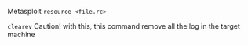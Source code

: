 

Metasploit `resource <file.rc>`

`clearev` Caution! with this, this command remove all the log in the target machine




